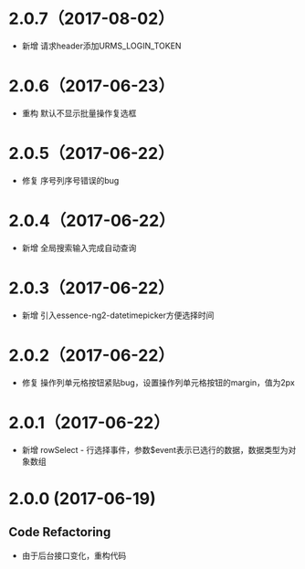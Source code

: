 # 2.0.7（2017-08-02）

- 新增 请求header添加URMS_LOGIN_TOKEN

# 2.0.6（2017-06-23）

- 重构 默认不显示批量操作复选框

# 2.0.5（2017-06-22）

- 修复 序号列序号错误的bug

# 2.0.4（2017-06-22）

- 新增 全局搜索输入完成自动查询

# 2.0.3（2017-06-22）

- 新增 引入essence-ng2-datetimepicker方便选择时间

# 2.0.2（2017-06-22）

- 修复 操作列单元格按钮紧贴bug，设置操作列单元格按钮的margin，值为2px

# 2.0.1（2017-06-22）

- 新增 rowSelect - 行选择事件，参数$event表示已选行的数据，数据类型为对象数组

# 2.0.0 (2017-06-19)

## Code Refactoring

- 由于后台接口变化，重构代码
